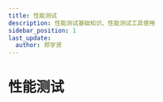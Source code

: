 ```yaml
---
title: 性能测试
description: 性能测试基础知识、性能测试工具使用
sidebar_position: 1
last_update:
  author: 郑学贤
---
```

# 性能测试











